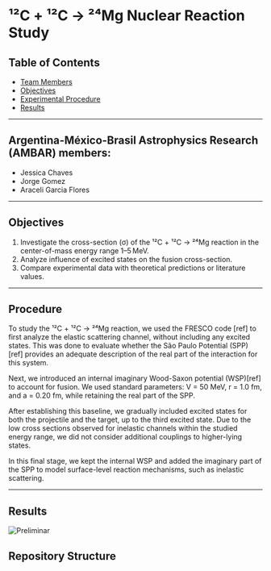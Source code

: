 # ¹²C + ¹²C → ²⁴Mg Nuclear Reaction Study

## Table of Contents
- [Team Members](#team-members)
- [Objectives](#objectives)
- [Experimental Procedure](#experimental-procedure)
- [Results](#results)

---

## Argentina-México-Brasil Astrophysics Research (AMBAR) members:
- Jessica Chaves
- Jorge Gomez
- Araceli Garcia Flores

---

## Objectives
1. Investigate the cross-section (σ) of the ¹²C + ¹²C → ²⁴Mg reaction in the center-of-mass energy range 1–5 MeV.
2. Analyze influence of excited states on the fusion cross-section.
3. Compare experimental data with theoretical predictions or literature values.

---

## Procedure
To study the ¹²C + ¹²C → ²⁴Mg reaction, we used the FRESCO code [ref] to first analyze the elastic scattering channel, without including any excited states. This was done to evaluate whether the São Paulo Potential (SPP) [ref] provides an adequate description of the real part of the interaction for this system.

Next, we introduced an internal imaginary Wood-Saxon potential (WSP)[ref] to account for fusion. We used standard parameters:
V = 50 MeV, r = 1.0 fm, and a = 0.20 fm, while retaining the real part of the SPP.

After establishing this baseline, we gradually included excited states for both the projectile and the target, up to the third excited state. Due to the low cross sections observed for inelastic channels within the studied energy range, we did not consider additional couplings to higher-lying states.

In this final stage, we kept the internal WSP and added the imaginary part of the SPP to model surface-level reaction mechanisms, such as inelastic scattering.

---

## Results
![Preliminar](/plots/plots/test.png)

## Repository Structure
